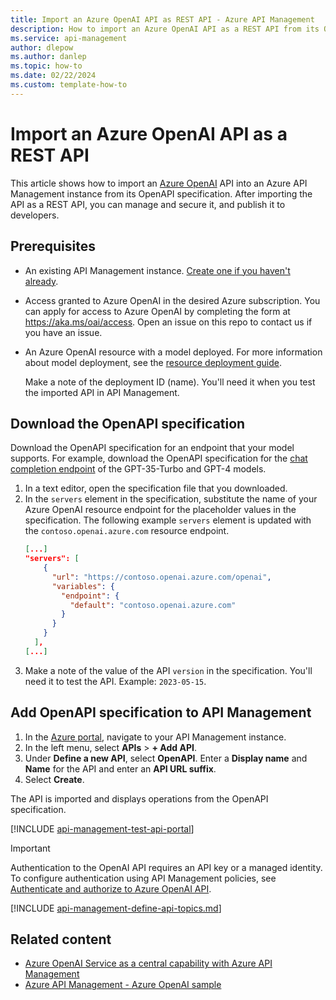 ```yaml
---
title: Import an Azure OpenAI API as REST API - Azure API Management
description: How to import an Azure OpenAI API as a REST API from its OpenAPI specification.
ms.service: api-management
author: dlepow
ms.author: danlep
ms.topic: how-to
ms.date: 02/22/2024
ms.custom: template-how-to
---
```


# Import an Azure OpenAI API as a REST API

This article shows how to import an [Azure OpenAI](/azure/ai-services/openai/overview) API into an Azure API Management instance from its OpenAPI specification. After importing the API as a REST API, you can manage and secure it, and publish it to developers.

## Prerequisites

- An existing API Management instance. [Create one if you haven't already](get-started-create-service-instance.md).
- Access granted to Azure OpenAI in the desired Azure subscription.
    You can apply for access to Azure OpenAI by completing the form at https://aka.ms/oai/access. Open an issue on this repo to contact us if you have an issue.
- An Azure OpenAI resource with a model deployed. For more information about model deployment, see the [resource deployment guide](../ai-services/openai/how-to/create-resource.md).

    Make a note of the deployment ID (name). You'll need it when you test the imported API in API Management.

## Download the OpenAPI specification

Download the OpenAPI specification for an endpoint that your model supports. For example, download the OpenAPI specification for the [chat completion endpoint](https://github.com/Azure/azure-rest-api-specs/blob/main/specification/cognitiveservices/data-plane/AzureOpenAI/inference/stable/2023-05-15/inference.json) of the GPT-35-Turbo and GPT-4 models.

1. In a text editor, open the specification file that you downloaded.
1. In the `servers` element in the specification, substitute the name of your Azure OpenAI resource endpoint for the placeholder values in the specification. The following example `servers` element is updated with the `contoso.openai.azure.com` resource endpoint.
    ```json
    [...]
    "servers": [
        {
          "url": "https://contoso.openai.azure.com/openai",
          "variables": {
            "endpoint": {
              "default": "contoso.openai.azure.com"
            }
          }
        }
      ],
    [...]
    ```
1. Make a note of the value of the API `version` in the specification. You'll need it to test the API. Example: `2023-05-15`.

## Add OpenAPI specification to API Management


1. In the [Azure portal](https://portal.azure.com), navigate to your API Management instance.
1. In the left menu, select **APIs** > **+ Add API**.
1. Under **Define a new API**, select **OpenAPI**. Enter a **Display name** and **Name** for the API and enter an **API URL suffix**.  
1. Select **Create**.

The API is imported and displays operations from the OpenAPI specification.

[!INCLUDE [api-management-test-api-portal](../../includes/api-management-test-api-portal.md)]

> [!IMPORTANT]
> Authentication to the OpenAI API requires an API key or a managed identity. To configure authentication using API Management policies, see [Authenticate and authorize to Azure OpenAI API](api-management-authenticate-authorize-azure-openai.md).

[!INCLUDE [api-management-define-api-topics.md](../../includes/api-management-define-api-topics.md)]

## Related content

* [Azure OpenAI Service as a central capability with Azure API Management](/samples/azure/enterprise-azureai/enterprise-azureai/)
* [Azure API Management - Azure OpenAI sample](https://github.com/galiniliev/apim-azure-openai-sample)

